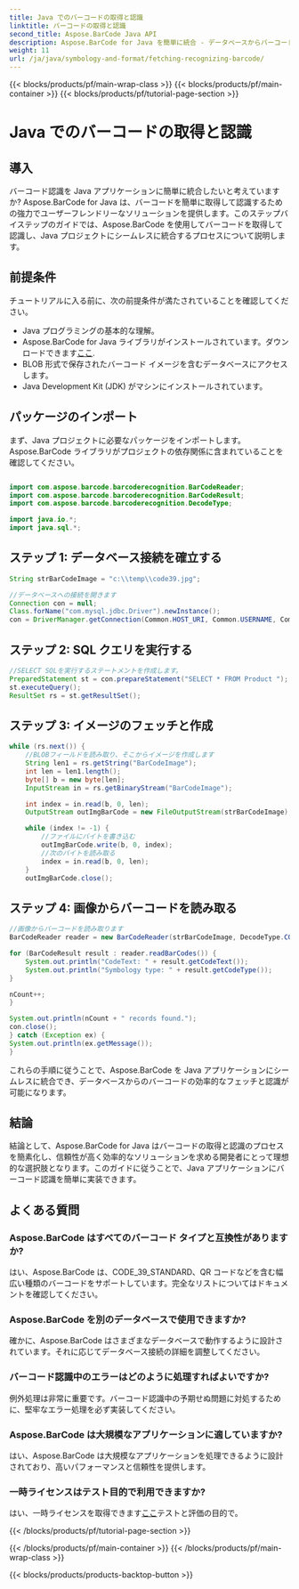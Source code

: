 ```yaml
---
title: Java でのバーコードの取得と認識
linktitle: バーコードの取得と認識
second_title: Aspose.BarCode Java API
description: Aspose.BarCode for Java を簡単に統合 - データベースからバーコードを取得して認識します。今すぐダウンロードして、シームレスなバーコード統合エクスペリエンスを体験してください。
weight: 11
url: /ja/java/symbology-and-format/fetching-recognizing-barcode/
---
```


{{< blocks/products/pf/main-wrap-class >}}
{{< blocks/products/pf/main-container >}}
{{< blocks/products/pf/tutorial-page-section >}}

# Java でのバーコードの取得と認識


## 導入

バーコード認識を Java アプリケーションに簡単に統合したいと考えていますか? Aspose.BarCode for Java は、バーコードを簡単に取得して認識するための強力でユーザーフレンドリーなソリューションを提供します。このステップバイステップのガイドでは、Aspose.BarCode を使用してバーコードを取得して認識し、Java プロジェクトにシームレスに統合するプロセスについて説明します。

## 前提条件

チュートリアルに入る前に、次の前提条件が満たされていることを確認してください。

- Java プログラミングの基本的な理解。
-  Aspose.BarCode for Java ライブラリがインストールされています。ダウンロードできます[ここ](https://releases.aspose.com/barcode/java/).
- BLOB 形式で保存されたバーコード イメージを含むデータベースにアクセスします。
- Java Development Kit (JDK) がマシンにインストールされています。

## パッケージのインポート

まず、Java プロジェクトに必要なパッケージをインポートします。 Aspose.BarCode ライブラリがプロジェクトの依存関係に含まれていることを確認してください。

```java

import com.aspose.barcode.barcoderecognition.BarCodeReader;
import com.aspose.barcode.barcoderecognition.BarCodeResult;
import com.aspose.barcode.barcoderecognition.DecodeType;

import java.io.*;
import java.sql.*;
```

## ステップ 1: データベース接続を確立する

```java
String strBarCodeImage = "c:\\temp\\code39.jpg";

//データベースへの接続を開きます
Connection con = null;
Class.forName("com.mysql.jdbc.Driver").newInstance();
con = DriverManager.getConnection(Common.HOST_URI, Common.USERNAME, Common.PASSWORD);
```

## ステップ 2: SQL クエリを実行する

```java
//SELECT SQLを実行するステートメントを作成します。
PreparedStatement st = con.prepareStatement("SELECT * FROM Product ");
st.executeQuery();
ResultSet rs = st.getResultSet();
```

## ステップ 3: イメージのフェッチと作成

```java
while (rs.next()) {
    //BLOBフィールドを読み取り、そこからイメージを作成します
    String len1 = rs.getString("BarCodeImage");
    int len = len1.length();
    byte[] b = new byte[len];
    InputStream in = rs.getBinaryStream("BarCodeImage");

    int index = in.read(b, 0, len);
    OutputStream outImgBarCode = new FileOutputStream(strBarCodeImage);

    while (index != -1) {
        //ファイルにバイトを書き込む
        outImgBarCode.write(b, 0, index);
        //次のバイトを読み取る
        index = in.read(b, 0, len);
    }
    outImgBarCode.close();
```

## ステップ 4: 画像からバーコードを読み取る

```java
//画像からバーコードを読み取ります
BarCodeReader reader = new BarCodeReader(strBarCodeImage, DecodeType.CODE_39_STANDARD);

for (BarCodeResult result : reader.readBarCodes()) {
    System.out.println("CodeText: " + result.getCodeText());
    System.out.println("Symbology type: " + result.getCodeType());
}

nCount++;
}

System.out.println(nCount + " records found.");
con.close();
} catch (Exception ex) {
System.out.println(ex.getMessage());
}
```

これらの手順に従うことで、Aspose.BarCode を Java アプリケーションにシームレスに統合でき、データベースからのバーコードの効率的なフェッチと認識が可能になります。

## 結論

結論として、Aspose.BarCode for Java はバーコードの取得と認識のプロセスを簡素化し、信頼性が高く効率的なソリューションを求める開発者にとって理想的な選択肢となります。このガイドに従うことで、Java アプリケーションにバーコード認識を簡単に実装できます。

## よくある質問

### Aspose.BarCode はすべてのバーコード タイプと互換性がありますか?
はい、Aspose.BarCode は、CODE_39_STANDARD、QR コードなどを含む幅広い種類のバーコードをサポートしています。完全なリストについてはドキュメントを確認してください。

### Aspose.BarCode を別のデータベースで使用できますか?
確かに、Aspose.BarCode はさまざまなデータベースで動作するように設計されています。それに応じてデータベース接続の詳細を調整してください。

### バーコード認識中のエラーはどのように処理すればよいですか?
例外処理は非常に重要です。バーコード認識中の予期せぬ問題に対処するために、堅牢なエラー処理を必ず実装してください。

### Aspose.BarCode は大規模なアプリケーションに適していますか?
はい、Aspose.BarCode は大規模なアプリケーションを処理できるように設計されており、高いパフォーマンスと信頼性を提供します。

### 一時ライセンスはテスト目的で利用できますか?
はい、一時ライセンスを取得できます[ここ](https://purchase.aspose.com/temporary-license/)テストと評価の目的で。

{{< /blocks/products/pf/tutorial-page-section >}}

{{< /blocks/products/pf/main-container >}}
{{< /blocks/products/pf/main-wrap-class >}}

{{< blocks/products/products-backtop-button >}}
